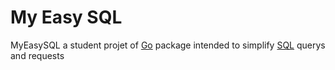# My Easy SQL

MyEasySQL a student projet of [Go](https://go.dev/) package intended to simplify [SQL](https://sql.sh/) querys and requests